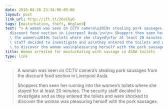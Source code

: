 ```yaml
---
date: 2016-04-26 23:34:00-05:00
layout: post
link_url: http://ift.tt/26oCGy6
tags: [masturbation, theft, Wngland]
text: "> A woman was seen on CCTV camera\u2019s stealing pork sausages from the\n\
  discount food section in Liverpool Asda.\n>\n> Shoppers then seen her running into\
  \ the women\u2019s toilets where she stayed\nfor at least 20 minutes. The security\
  \ staff decided to investigate and as\nthey entered the toilets and were shocked\
  \ to discover the woman was\npleasuring herself with the pork sausages."
title: Woman arrested for masturbating with sausage in ASDA toilets
type: link
---
```

> A woman was seen on CCTV camera’s stealing pork sausages from the
discount food section in Liverpool Asda.
>
> Shoppers then seen her running into the women’s toilets where she stayed
for at least 20 minutes. The security staff decided to investigate and as
they entered the toilets and were shocked to discover the woman was
pleasuring herself with the pork sausages.